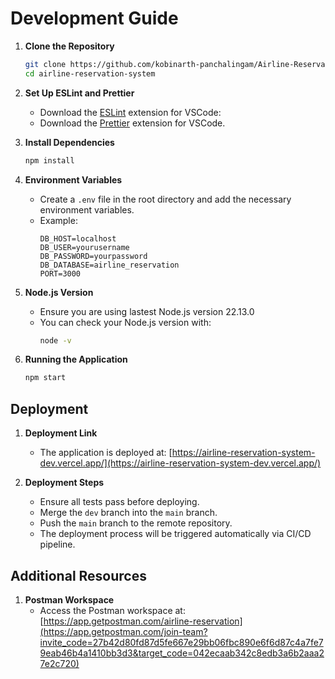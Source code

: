 # Development Guide


1. **Clone the Repository**
    ```sh
    git clone https://github.com/kobinarth-panchalingam/Airline-Reservation-System.git
    cd airline-reservation-system
    ```
2. **Set Up ESLint and Prettier**
    - Download the [ESLint](https://marketplace.visualstudio.com/items?itemName=dbaeumer.vscode-eslint) extension for VSCode:
    - Download the [Prettier](https://marketplace.visualstudio.com/items?itemName=esbenp.prettier-vscode) extension for VSCode.

3. **Install Dependencies**
    ```sh
    npm install
    ```

4. **Environment Variables**
    - Create a `.env` file in the root directory and add the necessary environment variables.
    - Example:
        ```env
        DB_HOST=localhost
        DB_USER=yourusername
        DB_PASSWORD=yourpassword
        DB_DATABASE=airline_reservation
        PORT=3000
        ```

5. **Node.js Version**
    - Ensure you are using lastest Node.js version 22.13.0
    - You can check your Node.js version with:
        ```sh
        node -v
        ```

6. **Running the Application**
    ```sh
    npm start
    ```

## Deployment

1. **Deployment Link**
    - The application is deployed at: [https://airline-reservation-system-dev.vercel.app/](https://airline-reservation-system-dev.vercel.app/)

2. **Deployment Steps**
    - Ensure all tests pass before deploying.
    - Merge the `dev` branch into the `main` branch.
    - Push the `main` branch to the remote repository.
    - The deployment process will be triggered automatically via CI/CD pipeline.

## Additional Resources

1. **Postman Workspace**
    - Access the Postman workspace at: [https://app.getpostman.com/airline-reservation](https://app.getpostman.com/join-team?invite_code=27b42d80fd87d5fe667e29bb06fbc890e6f6d87c4a7fe79eab46b4a1410bb3d3&target_code=042ecaab342c8edb3a6b2aaa27e2c720)
